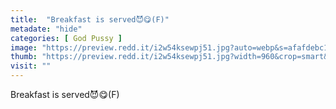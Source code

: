 ```yaml
---
title:  "Breakfast is served😈😋(F)"
metadate: "hide"
categories: [ God Pussy ]
image: "https://preview.redd.it/i2w54ksewpj51.jpg?auto=webp&s=afafdebc16267ec6c9799ae471e678ef94982984"
thumb: "https://preview.redd.it/i2w54ksewpj51.jpg?width=960&crop=smart&auto=webp&s=8ba9b1b9fb2820878681583e861d028f3a4adf74"
visit: ""
---
```

Breakfast is served😈😋(F)

